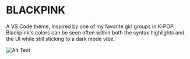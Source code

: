 # BLACKPINK

A VS Code theme, inspired by one of my favorite girl groups in K-POP. Blackpink's colors can be seen often within both the syntax highlights and the UI while still sticking to a dark mode vibe.

![Alt Text](url)